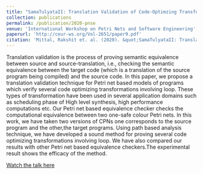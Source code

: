 ```yaml
---
title: "SamaTulyataII: Translation Validation of Code-Optimzing Transformations Involving Loops using Petri Net based Models of Programs"
collection: publications
permalink: /publication/2020-pnse
venue: 'International Workshop on Petri Nets and Software Engineering'
paperurl: 'http://ceur-ws.org/Vol-2651/paper9.pdf'
citation: 'Mittal, Rakshit et. al. (2020). &quot;SamaTulyataII: Translation Validation of Code-Optimzing Transformations Involving Loops using Petri Net based Models of Programs.&quot; <i>International Workshop on Petri Nets and Software Engineering</i>.'
---
```

Translation validation is the process of proving semantic equivalence between source and source-translation, i.e., checking the semantic equivalence between the target code (which is a translation of the source program being compiled) and the source code. In this paper, we propose a translation validation technique for Petri net based models of programs which verify several code optimizing transformations involving loop. These types of transformation have been used in several application domains such as scheduling phase of High level synthesis, high performance computations etc. Our Petri net based equivalence checker checks the computational equivalence between two one-safe colour Petri nets. In this work, we have taken two versions of CPNs one corresponds to the source program and the other,the target programs. Using path based analysis technique, we have developed a sound method for proving several code optimizing transformations involving loop. We have also compared our results with other Petri net based equivalence checkers.The experimental result shows the efficacy of the method.


[Watch the talk here](https://youtu.be/FqxCCwEAEec)


